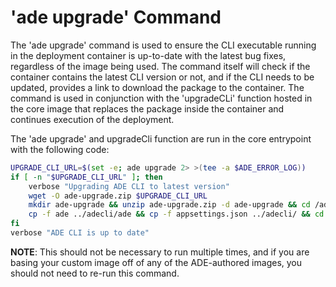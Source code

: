 # 'ade upgrade' Command
The 'ade upgrade' command is used to ensure the CLI executable running in the deployment container is up-to-date with the latest bug fixes, regardless of the image being used. The command itself will check if the container contains the latest CLI version or not, and if the CLI needs to be updated, provides a link to download the package to the container. The command is used in conjunction with the 'upgradeCLi' function hosted in the core image that replaces the package inside the container and continues execution of the deployment. 

The 'ade upgrade' and upgradeCli function are run in the core entrypoint with the following code:
```bash
UPGRADE_CLI_URL=$(set -e; ade upgrade 2> >(tee -a $ADE_ERROR_LOG))
if [ -n "$UPGRADE_CLI_URL" ]; then
    verbose "Upgrading ADE CLI to latest version"
    wget -O ade-upgrade.zip $UPGRADE_CLI_URL
    mkdir ade-upgrade && unzip ade-upgrade.zip -d ade-upgrade && cd /ade-upgrade
    cp -f ade ../adecli/ade && cp -f appsettings.json ../adecli/ && cd ..
fi
verbose "ADE CLI is up to date"
```

**NOTE**: This should not be necessary to run multiple times, and if you are basing your custom image off of any of the ADE-authored images, you should not need to re-run this command. 